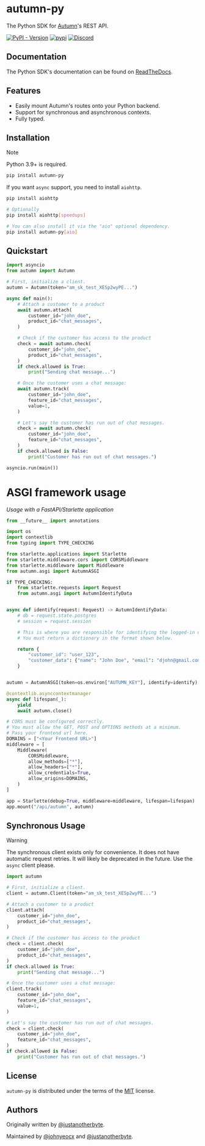 # autumn-py

The Python SDK for [Autumn](https://github.com/useautumn/autumn)'s REST API.

[![PyPI - Version](https://img.shields.io/pypi/v/autumn-py.svg)](https://pypi.org/project/autumn-py)
[![pypi](https://img.shields.io/pypi/pyversions/autumn-py.svg)](https://pypi.org/pypi/autumn-py)
[![Discord](https://img.shields.io/badge/Join%20Community-5865F2?logo=discord&logoColor=white)](https://discord.gg/53emPtY9tA)

## Documentation

The Python SDK's documentation can be found on [ReadTheDocs](https://autumn-py.readthedocs.io).

## Features

- Easily mount Autumn's routes onto your Python backend.
- Support for synchronous and asynchronous contexts.
- Fully typed.

## Installation

> [!NOTE]
> Python 3.9+ is required.

```bash
pip install autumn-py
```

If you want `async` support, you need to install `aiohttp`.

```bash
pip install aiohttp

# Optionally
pip install aiohttp[speedups]

# You can also install it via the "aio" optional dependency.
pip install autumn-py[aio]
```

## Quickstart

```python
import asyncio
from autumn import Autumn

# First, initialize a client.
autumn = Autumn(token="am_sk_test_XESp2wyPE...")

async def main():
    # Attach a customer to a product
    await autumn.attach(
        customer_id="john_doe",
        product_id="chat_messages",
    )

    # Check if the customer has access to the product
    check = await autumn.check(
        customer_id="john_doe",
        product_id="chat_messages",
    )
    if check.allowed is True:
        print("Sending chat message...")

    # Once the customer uses a chat message:
    await autumn.track(
        customer_id="john_doe",
        feature_id="chat_messages",
        value=1,
    )

    # Let's say the customer has run out of chat messages.
    check = await autumn.check(
        customer_id="john_doe",
        feature_id="chat_messages",
    )
    if check.allowed is False:
        print("Customer has run out of chat messages.")

asyncio.run(main())
```

# ASGI framework usage

*Usage with a FastAPI/Starlette application*

```python
from __future__ import annotations

import os
import contextlib
from typing import TYPE_CHECKING

from starlette.applications import Starlette
from starlette.middleware.cors import CORSMiddleware
from starlette.middleware import Middleware
from autumn.asgi import AutumnASGI

if TYPE_CHECKING:
    from starlette.requests import Request
    from autumn.asgi import AutumnIdentifyData


async def identify(request: Request) -> AutumnIdentifyData:
    # db = request.state.postgres
    # session = request.session

    # This is where you are responsible for identifying the logged-in user.
    # You must return a dictionary in the format shown below.

    return {
        "customer_id": "user_123",
        "customer_data": {"name": "John Doe", "email": "djohn@gmail.com"},
    }


autumn = AutumnASGI(token=os.environ["AUTUMN_KEY"], identify=identify)

@contextlib.asynccontextmanager
async def lifespan(_):
    yield
    await autumn.close()

# CORS must be configured correctly.
# You must allow the GET, POST and OPTIONS methods at a minimum.
# Pass your frontend url here.
DOMAINS = ["<Your Frontend URL>"]
middleware = [
    Middleware(
        CORSMiddleware,
        allow_methods=["*"],
        allow_headers=["*"],
        allow_credentials=True,
        allow_origins=DOMAINS,
    )
]

app = Starlette(debug=True, middleware=middleware, lifespan=lifespan)
app.mount("/api/autumn", autumn)
```

## Synchronous Usage

> [!WARNING]  
> The synchronous client exists only for convenience. It does not have automatic request retries. It will likely be deprecated in the future. Use the `async` client please.

```python
import autumn

# First, initialize a client.
client = autumn.Client(token="am_sk_test_XESp2wyPE...")

# Attach a customer to a product
client.attach(
    customer_id="john_doe",
    product_id="chat_messages",
)

# Check if the customer has access to the product
check = client.check(
    customer_id="john_doe",
    product_id="chat_messages",
)
if check.allowed is True:
    print("Sending chat message...")

# Once the customer uses a chat message:
client.track(
    customer_id="john_doe",
    feature_id="chat_messages",
    value=1,
)

# Let's say the customer has run out of chat messages.
check = client.check(
    customer_id="john_doe",
    feature_id="chat_messages",
)
if check.allowed is False:
    print("Customer has run out of chat messages.")
```

## License

`autumn-py` is distributed under the terms of the [MIT](https://spdx.org/licenses/MIT.html) license.

## Authors

Originally written by [@justanotherbyte](https://github.com/justanotherbyte).

Maintained by [@johnyeocx](https://github.com/johnyeocx) and [@justanotherbyte](https://github.com/justanotherbyte).

